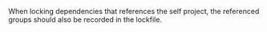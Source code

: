 When locking dependencies that references the self project, the referenced groups should also be recorded in the lockfile.
